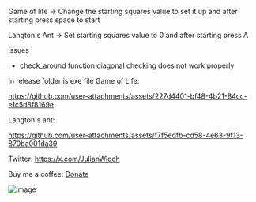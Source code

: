 Game of life 
-> Change the starting squares value to set it up and after starting press space to start

Langton's Ant
-> Set starting squares value to 0 and after starting press A

issues
- check_around function diagonal checking does not work properly

In release folder is exe file
Game of Life:


https://github.com/user-attachments/assets/227d4401-bf48-4b21-84cc-e1c5d8f8169e


Langton's ant:


https://github.com/user-attachments/assets/f7f5edfb-cd58-4e63-9f13-870ba001da39



Twitter: 
https://x.com/JulianWloch

Buy me a coffee:
[Donate](https://paypal.me/YoulianMedium?country.x=PL&locale.x=pl_PL)

![image](https://github.com/user-attachments/assets/8b64c440-82f4-432c-8b3a-2ad72568e2b5)
